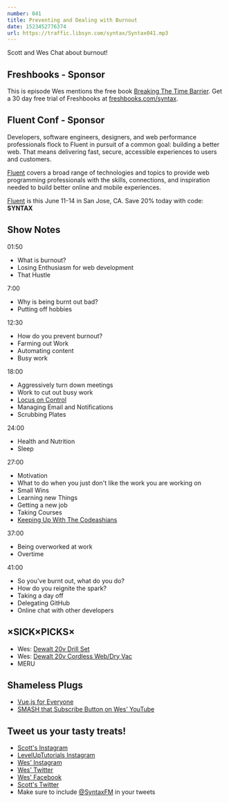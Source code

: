 ```yaml
---
number: 041
title: Preventing and Dealing with Burnout
date: 1523452776374
url: https://traffic.libsyn.com/syntax/Syntax041.mp3
---
```


Scott and Wes Chat about burnout!


## Freshbooks - Sponsor

This is episode Wes mentions the free book [Breaking The Time Barrier](https://www.freshbooks.com/ebooks/breaking-the-time-barrier). Get a 30 day free trial of Freshbooks at [freshbooks.com/syntax](https://freshbooks.com/syntax).

## Fluent Conf - Sponsor

Developers, software engineers, designers, and web performance professionals flock to Fluent in pursuit of a common goal: building a better web. That means delivering fast, secure, accessible experiences to users and customers.

[Fluent](https://conferences.oreilly.com/fluent/fl-ca) covers a broad range of technologies and topics to provide web programming professionals with the skills, connections, and inspiration needed to build better online and mobile experiences.

[Fluent](https://conferences.oreilly.com/fluent/fl-ca) is this June 11-14 in San Jose, CA. Save 20% today with code: **SYNTAX**


## Show Notes

01:50

* What is burnout?
* Losing Enthusiasm for web development
* That Hustle

7:00

* Why is being burnt out bad?
* Putting off hobbies

12:30

* How do you prevent burnout?
* Farming out Work
* Automating content
* Busy work

18:00

* Aggressively turn down meetings
* Work to cut out busy work
* [Locus on Control](https://en.wikipedia.org/wiki/Locus_of_control)
* Managing Email and Notifications
* Scrubbing Plates


24:00

* Health and Nutrition
* Sleep

27:00

* Motivation
* What to do when you just don't like the work you are working on
* Small Wins
* Learning new Things
* Getting a new job
* Taking Courses
* [Keeping Up With The Codeashians](https://syntax.fm/show/035/keeping-up-with-the-codeashians-dealing-with-our-fast-paced-industry)

37:00

* Being overworked at work
* Overtime


41:00

* So you've burnt out, what do you do?
* How do you reignite the spark?
* Taking a day off
* Delegating GitHub
* Online chat with other developers

## ×SICK×PICKS×

* Wes: [Dewalt 20v Drill Set](https://amzn.to/2GPYlLL)
* Wes: [Dewalt 20v Cordless Web/Dry Vac](https://amzn.to/2qoZE9f)
* MERU

## Shameless Plugs

* [Vue.js for Everyone](https://LevelUpTutorials.com/store)
* [SMASH that Subscribe Button on Wes' YouTube](https://www.youtube.com/wesbos)

## Tweet us your tasty treats!

* [Scott's Instagram](https://www.instagram.com/stolinski/)
* [LevelUpTutorials Instagram](https://www.instagram.com/LevelUpTutorials/)
* [Wes' Instagram](https://www.instagram.com/wesbos/)
* [Wes' Twitter](https://twitter.com/wesbos)
* [Wes' Facebook](https://www.facebook.com/wesbos.developer)
* [Scott's Twitter](https://twitter.com/stolinski)
* Make sure to include [@SyntaxFM](https://twitter.com/SyntaxFM) in your tweets
